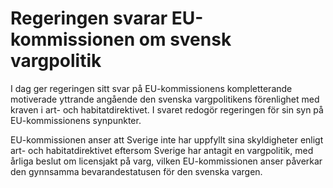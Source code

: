 # Regeringen svarar EU-kommissionen om svensk vargpolitik

I dag ger regeringen sitt svar på EU-kommissionens kompletterande motiverade yttrande angående den svenska vargpolitikens förenlighet med kraven i art- och habitatdirektivet. I svaret redogör regeringen för sin syn på EU-kommissionens synpunkter.

EU-kommissionen anser att Sverige inte har uppfyllt sina skyldigheter enligt art- och habitatdirektivet eftersom Sverige har antagit en vargpolitik, med årliga beslut om licensjakt på varg, vilken EU-kommissionen anser påverkar den gynnsamma bevarandestatusen för den svenska vargen.
